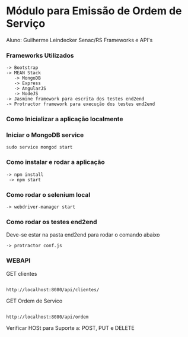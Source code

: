 # Módulo para Emissão de Ordem de Serviço
Aluno: Guilherme Leindecker
Senac/RS
Frameworks e API's

### Frameworks Utilizados
```
-> Bootstrap
-> MEAN Stack
   -> MongoDB
   -> Express
   -> AngularJS
   -> NodeJS
-> Jasmine framework para escrita dos testes end2end
-> Protractor framework para execução dos testes end2end   
```
### Como Inicializar a aplicação localmente  

### Iniciar o MongoDB service
```
sudo service mongod start
```
### Como instalar e rodar a aplicação
```
-> npm install
 -> npm start
```
### Como rodar o selenium local
```
-> webdriver-manager start
```
### Como rodar os testes end2end
Deve-se estar na pasta end2end para rodar o comando abaixo
```
-> protractor conf.js

```

### WEBAPI

GET clientes
```

http://localhost:8080/api/clientes/
```

GET Ordem de Servico
```

http://localhost:8080/api/ordem
```

Verificar HOSt para
Suporte a: POST, PUT e DELETE
